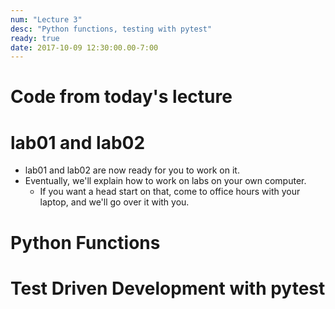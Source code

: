 ```yaml
---
num: "Lecture 3"
desc: "Python functions, testing with pytest"
ready: true
date: 2017-10-09 12:30:00.00-7:00
---
```


# Code from today's lecture


# lab01 and lab02

* lab01 and lab02 are now ready for you to work on it.
* Eventually, we'll explain how to work on labs on your own computer.
   * If you want a head start on that, come to office hours with your laptop, and we'll go over it with you.

   
# Python Functions

# Test Driven Development with pytest

